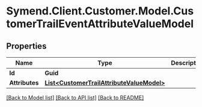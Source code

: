 # Symend.Client.Customer.Model.CustomerTrailEventAttributeValueModel

## Properties

Name | Type | Description | Notes
------------ | ------------- | ------------- | -------------
**Id** | **Guid** |  | [optional] 
**Attributes** | [**List&lt;CustomerTrailAttributeValueModel&gt;**](CustomerTrailAttributeValueModel.md) |  | [optional] 

[[Back to Model list]](../README.md#documentation-for-models) [[Back to API list]](../README.md#documentation-for-api-endpoints) [[Back to README]](../README.md)

